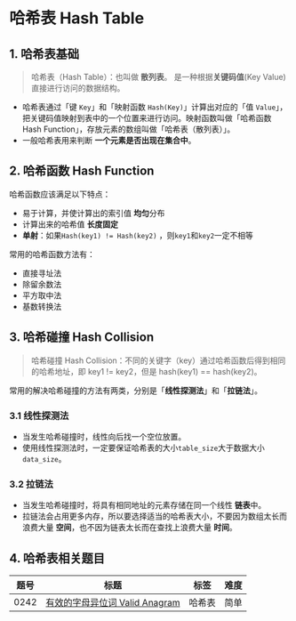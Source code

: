 # 哈希表 Hash Table

## 1. 哈希表基础

> 哈希表（Hash Table）：也叫做 **散列表**。
> 是一种根据**关键码值**(Key Value)直接进行访问的数据结构。

* 哈希表通过「键 `Key`」和「映射函数 `Hash(Key)`」计算出对应的「值 `Value`」，把关键码值映射到表中的一个位置来进行访问。映射函数叫做「哈希函数 Hash Function」，存放元素的数组叫做「哈希表（散列表）」。
* 一般哈希表用来判断 **一个元素是否出现在集合中**。

## 2. 哈希函数 Hash Function 
哈希函数应该满足以下特点：
* 易于计算，并使计算出的索引值 **均匀**分布
* 计算出来的哈希值 **长度固定**
* **单射**：如果`Hash(key1) != Hash(key2)` ，则`key1`和`key2`一定不相等

常用的哈希函数方法有：
* 直接寻址法
* 除留余数法
* 平方取中法
* 基数转换法

## 3. 哈希碰撞 Hash Collision

> 哈希碰撞 Hash Collision：不同的关键字（key）通过哈希函数后得到相同的哈希地址，即 key1 != key2，但是 hash(key1) == hash(key2)。

常用的解决哈希碰撞的方法有两类，分别是「**线性探测法**」和「**拉链法**」。

### 3.1 线性探测法
* 当发生哈希碰撞时，线性向后找一个空位放置。
* 使用线性探测法时，一定要保证哈希表的大小`table_size`大于数据大小`data_size`。

### 3.2 拉链法
* 当发生哈希碰撞时，将具有相同地址的元素存储在同一个线性 **链表**中。
* 拉链法会占用更多内存，所以要选择适当的哈希表大小，不要因为数组太长而浪费大量 **空间**，也不因为链表太长而在查找上浪费大量 **时间**。

## 4. 哈希表相关题目
| 题号 | 标题 | 标签 | 难度 |
| ----------- | ----------- | ----------- | ----------- |
| 0242| [有效的字母异位词 Valid Anagram](https://leetcode.com/problems/valid-anagram/) | 哈希表 | 简单
